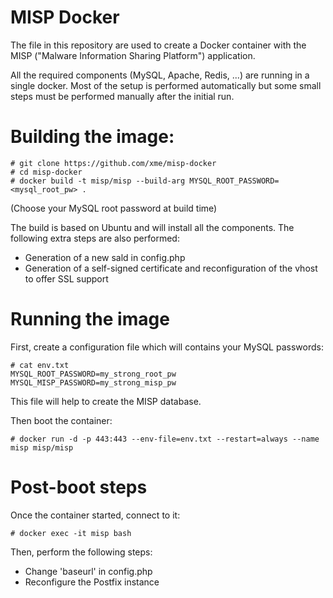 MISP Docker
===========

The file in this repository are used to create a Docker container with the MISP ("Malware Information Sharing Platform") application. 

All the required components (MySQL, Apache, Redis, ...) are running in a single docker. Most of the setup is performed automatically but some small steps must be performed manually after the initial run.

# Building the image:

```
# git clone https://github.com/xme/misp-docker
# cd misp-docker
# docker build -t misp/misp --build-arg MYSQL_ROOT_PASSWORD=<mysql_root_pw> .
```
(Choose your MySQL root password at build time)

The build is based on Ubuntu and will install all the components. The following extra steps are also performed:
* Generation of a new sald in config.php
* Generation of a self-signed certificate and reconfiguration of the vhost to offer SSL support

# Running the image

First, create a configuration file which will contains your MySQL passwords:
```
# cat env.txt
MYSQL_ROOT_PASSWORD=my_strong_root_pw
MYSQL_MISP_PASSWORD=my_strong_misp_pw
``` 
This file will help to create the MISP database.

Then boot the container:
```
# docker run -d -p 443:443 --env-file=env.txt --restart=always --name misp misp/misp
```

# Post-boot steps

Once the container started, connect to it:
```
# docker exec -it misp bash
```
Then, perform the following steps:
* Change 'baseurl' in config.php
* Reconfigure the Postfix instance

